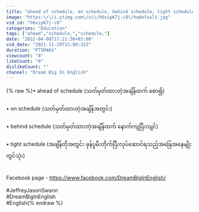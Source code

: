 ```yaml
---
title: "ahead of schedule, on schedule, behind schedule, tight schedule"
image: "https:\/\/i.ytimg.com\/vi\/h6xipK7j-c8\/hqdefault.jpg"
vid_id: "h6xipK7j-c8"
categories: "Education"
tags: ["ahead","schedule,","schedule,"]
date: "2022-04-08T17:21:36+03:00"
vid_date: "2021-11-29T15:00:32Z"
duration: "PT5M46S"
viewcount: "8"
likeCount: "0"
dislikeCount: ""
channel: "Dream Big In English"
---
```

{% raw %}• ahead of schedule  (သတ်မှတ်ထားတဲ့အချိန်ထက် စော၍)<br /><br />• on schedule  (သတ်မှတ်ထားတဲ့အချိန်အတွင်း)<br /><br />• behind schedule  (သတ်မှတ်ထားတဲ့အချိန်ထက် နောက်ကျပြီးလျင်)<br /><br />• tight schedule  (အချိန်တိုအတွင်း ဖုန်ပူမီးတိုက်ပြီးလုပ်ဆောင်ရသည့်အခြေအနေမျိုးတွင်သုံး)<br /><br /><br />Facebook page - <a rel="nofollow" target="blank" href="https://www.facebook.com/DreamBigInEnglish/">https://www.facebook.com/DreamBigInEnglish/</a><br /><br />#JeffreyJasonSwann<br />#DreamBigInEnglish<br />#English{% endraw %}

